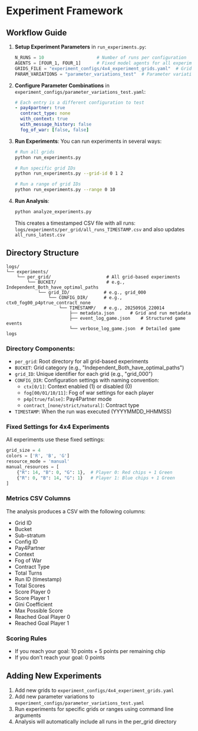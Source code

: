 # Experiment Framework

## Workflow Guide

1. **Setup Experiment Parameters** in `run_experiments.py`:
   ```python
   N_RUNS = 10                    # Number of runs per configuration
   AGENTS = [FOUR_1, FOUR_1]      # Fixed model agents for all experiments
   GRIDS_FILE = "experiment_configs/4x4_experiment_grids.yaml"  # Grid configurations
   PARAM_VARIATIONS = "parameter_variations_test"  # Parameter variations file
   ```

2. **Configure Parameter Combinations** in `experiment_configs/parameter_variations_test.yaml`:
   ```yaml
   # Each entry is a different configuration to test
   - pay4partner: true
     contract_type: none
     with_context: true
     with_message_history: false
     fog_of_war: [false, false]
   ```

3. **Run Experiments**:
   You can run experiments in several ways:
   ```bash
   # Run all grids
   python run_experiments.py

   # Run specific grid IDs
   python run_experiments.py --grid-id 0 1 2

   # Run a range of grid IDs
   python run_experiments.py --range 0 10
   ```

4. **Run Analysis**:
   ```bash
   python analyze_experiments.py
   ```
   This creates a timestamped CSV file with all runs: `logs/experiments/per_grid/all_runs_TIMESTAMP.csv`
   and also updates `all_runs_latest.csv`

## Directory Structure

```
logs/
└── experiments/
    └── per_grid/                     # All grid-based experiments
        └── BUCKET/                   # e.g., Independent_Both_have_optimal_paths
            └── grid_ID/             # e.g., grid_000
                └── CONFIG_DIR/      # e.g., ctx0_fog00_p4ptrue_contract_none
                    └── TIMESTAMP/   # e.g., 20250916_220014
                        ├── metadata.json      # Grid and run metadata
                        ├── event_log_game.json    # Structured game events
                        └── verbose_log_game.json  # Detailed game logs
```

### Directory Components:

- `per_grid`: Root directory for all grid-based experiments
- `BUCKET`: Grid category (e.g., "Independent_Both_have_optimal_paths")
- `grid_ID`: Unique identifier for each grid (e.g., "grid_000")
- `CONFIG_DIR`: Configuration settings with naming convention:
  - `ctx[0/1]`: Context enabled (1) or disabled (0)
  - `fog[00/01/10/11]`: Fog of war settings for each player
  - `p4p[true/false]`: Pay4Partner mode
  - `contract_[none/strict/natural]`: Contract type
- `TIMESTAMP`: When the run was executed (YYYYMMDD_HHMMSS)

### Fixed Settings for 4x4 Experiments

All experiments use these fixed settings:
```python
grid_size = 4
colors = ['R', 'B', 'G']
resource_mode = 'manual'
manual_resources = [
    {"R": 14, "B": 0, "G": 1},  # Player 0: Red chips + 1 Green
    {"R": 0, "B": 14, "G": 1}   # Player 1: Blue chips + 1 Green
]
```

### Metrics CSV Columns

The analysis produces a CSV with the following columns:
- Grid ID
- Bucket
- Sub-stratum
- Config ID
- Pay4Partner
- Context
- Fog of War
- Contract Type
- Total Turns
- Run ID (timestamp)
- Total Scores
- Score Player 0
- Score Player 1
- Gini Coefficient
- Max Possible Score
- Reached Goal Player 0
- Reached Goal Player 1

### Scoring Rules

- If you reach your goal: 10 points + 5 points per remaining chip
- If you don't reach your goal: 0 points

## Adding New Experiments

1. Add new grids to `experiment_configs/4x4_experiment_grids.yaml`
2. Add new parameter variations to `experiment_configs/parameter_variations_test.yaml`
3. Run experiments for specific grids or ranges using command line arguments
4. Analysis will automatically include all runs in the per_grid directory